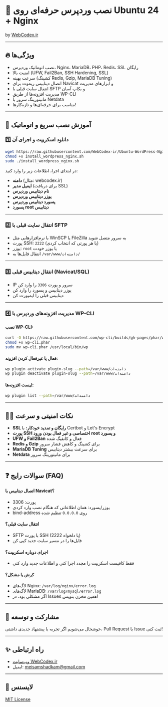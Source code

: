 # 🚀 نصب وردپرس حرفه‌ای روی Ubuntu 24 + Nginx  
by [WebCodex.ir](https://github.com/WebCodex-ir)

---

## 🔥 ویژگی‌ها
- نصب اتوماتیک وردپرس، Nginx، MariaDB، PHP، Redis، SSL رایگان
- امنیت بالا (UFW, Fail2Ban, SSH Hardening, SSL)
- سرعت بهینه (کشینگ Redis, Gzip, MariaDB Tuning)
- اتصال دیتابیس ریموت برای Navicat و ابزارهای مدیریت
- انتقال سایت قبلی با SFTP و بکاپ آسان
- مدیریت افزونه‌ها از طریق WP-CLI
- مانیتورینگ سرور با Netdata
- مناسب برای حرفه‌ای‌ها و تازه‌کارها!

---

## 📝 آموزش نصب سریع و اتوماتیک

### 1️⃣ دانلود اسکریپت و اجرای آن

```bash
wget https://raw.githubusercontent.com/WebCodex-ir/Ubuntu-WordPress-Nginex/main/install_wordpress_nginx.sh
chmod +x install_wordpress_nginx.sh
sudo ./install_wordpress_nginx.sh
```
در ابتدای اجرا، اطلاعات زیر را وارد کنید:
- **دامنه** (مثال: webcodex.ir)
- **ایمیل مدیر** (برای دریافت SSL)
- **نام دیتابیس وردپرس**
- **یوزر دیتابیس وردپرس**
- **پسورد دیتابیس وردپرس**
- **پسورد root دیتابیس**

---

### 2️⃣ انتقال سایت قبلی با SFTP

- با نرم‌افزارهایی مثل WinSCP یا FileZilla به سرور متصل شوید
- پورت SSH: `2222` (یا هر پورتی که انتخاب کردی)
- یوزر: `root` یا یوزر خودت
- انتقال فایل‌ها به `/var/www/دامنه‌ات/`

---

### 3️⃣ انتقال دیتابیس قبلی (Navicat/SQL)

- IP سرور و پورت `3306` را وارد کن
- یوزر دیتابیس و پسورد را وارد کن
- دیتابیس قبلی را ایمپورت کن

---

### 4️⃣ مدیریت افزونه‌های وردپرس با WP-CLI

#### نصب WP-CLI:
```bash
curl -O https://raw.githubusercontent.com/wp-cli/builds/gh-pages/phar/wp-cli.phar
chmod +x wp-cli.phar
sudo mv wp-cli.phar /usr/local/bin/wp
```

#### فعال یا غیرفعال کردن افزونه:
```bash
wp plugin activate plugin-slug --path=/var/www/دامنه‌ات
wp plugin deactivate plugin-slug --path=/var/www/دامنه‌ات
```

#### لیست افزونه‌ها:
```bash
wp plugin list --path=/var/www/دامنه‌ات
```

---

## 👨‍💻 نکات امنیتی و سرعت

- **SSL رایگان و تمدید خودکار:** با Certbot و Let's Encrypt
- **پورت SSH اختصاصی و غیر فعال بودن ورود root و پسورد**
- **UFW و Fail2Ban** فعال و کانفیگ شده
- **Redis و Gzip** برای کشینگ و کاهش فشار سرور
- **MariaDB Tuning** برای سرعت بیشتر دیتابیس
- **Netdata** برای مانیتورینگ سرور

---

## ❓ سوالات رایج (FAQ)

#### اتصال دیتابیس با Navicat؟
- پورت: 3306
- یوزر/پسورد: همان اطلاعاتی که هنگام نصب وارد کردی
- bind-address روی `0.0.0.0` تنظیم شده

#### انتقال سایت قبلی؟
- SFTP با پورت SSH (2222 یا دلخواه)
- فایل‌ها را در مسیر سایت جدید کپی کن

#### اجرای دوباره اسکریپت؟
- فقط کافیست اسکریپت را مجدد اجرا کنی و اطلاعات جدید وارد کنی

#### کرش یا مشکل؟
- لاگ‌های Nginx: `/var/log/nginx/error.log`
- لاگ‌های MariaDB: `/var/log/mysql/error.log`
- اگر مشکلی بود، در Issues همین مخزن بنویس!

---

## 🌟 مشارکت و توسعه

خوشحال می‌شویم اگر تجربه یا پیشنهاد جدیدی داشتی، Pull Request یا Issue ثبت کنی!

---

## ✨ راه ارتباطی

- [وب‌سایت WebCodex.ir](https://webcodex.ir)
- ایمیل: meisamshadkam@gmail.com

---

## 📄 لایسنس
[MIT License](LICENSE)
